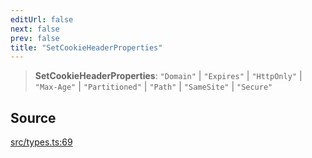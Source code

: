 ```yaml
---
editUrl: false
next: false
prev: false
title: "SetCookieHeaderProperties"
---
```


> **SetCookieHeaderProperties**: `"Domain"` \| `"Expires"` \| `"HttpOnly"` \| `"Max-Age"` \| `"Partitioned"` \| `"Path"` \| `"SameSite"` \| `"Secure"`

## Source

[src/types.ts:69](https://github.com/eddienubes/sagetest/blob/7d90467/src/types.ts#L69)
